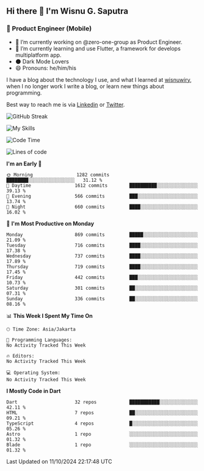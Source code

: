## Hi there 👋 I'm Wisnu G. Saputra

### :mobile_phone_off: Product Engineer (Mobile)

- 🔭 I’m currently working on @zero-one-group as Product Engineer.
- 🌱 I’m currently learning and use Flutter, a framework for develops multiplatform app.
- 🌑 Dark Mode Lovers
- 😄 Pronouns: he/him/his

I have a blog about the technology I use, and what I learned at [wisnuwiry](https://wisnuwiry.space/), when I no longer work I write a blog, or learn new things about programming.

Best way to reach me is via [Linkedin](https://www.linkedin.com/in/wisnu-saputra/) or [Twitter](https://twitter.com/wisnuwiry).

![GitHub Streak](https://streak-stats.demolab.com?user=wisnuwiry&theme=dark&hide_border=true)

![My Skills](https://skillicons.dev/icons?i=dart,flutter,kotlin,swift,go,js,css,neovim,git,linux&perline=5)

<!--START_SECTION:waka-->
![Code Time](http://img.shields.io/badge/Code%20Time-1%2C581%20hrs%2027%20mins-blue)

![Lines of code](https://img.shields.io/badge/From%20Hello%20World%20I%27ve%20Written-6.0%20million%20lines%20of%20code-blue)

**I'm an Early 🐤** 

```text
🌞 Morning                1282 commits        ████████░░░░░░░░░░░░░░░░░   31.12 % 
🌆 Daytime                1612 commits        ██████████░░░░░░░░░░░░░░░   39.13 % 
🌃 Evening                566 commits         ███░░░░░░░░░░░░░░░░░░░░░░   13.74 % 
🌙 Night                  660 commits         ████░░░░░░░░░░░░░░░░░░░░░   16.02 % 
```
📅 **I'm Most Productive on Monday** 

```text
Monday                   869 commits         █████░░░░░░░░░░░░░░░░░░░░   21.09 % 
Tuesday                  716 commits         ████░░░░░░░░░░░░░░░░░░░░░   17.38 % 
Wednesday                737 commits         ████░░░░░░░░░░░░░░░░░░░░░   17.89 % 
Thursday                 719 commits         ████░░░░░░░░░░░░░░░░░░░░░   17.45 % 
Friday                   442 commits         ███░░░░░░░░░░░░░░░░░░░░░░   10.73 % 
Saturday                 301 commits         ██░░░░░░░░░░░░░░░░░░░░░░░   07.31 % 
Sunday                   336 commits         ██░░░░░░░░░░░░░░░░░░░░░░░   08.16 % 
```


📊 **This Week I Spent My Time On** 

```text
🕑︎ Time Zone: Asia/Jakarta

💬 Programming Languages: 
No Activity Tracked This Week

🔥 Editors: 
No Activity Tracked This Week

💻 Operating System: 
No Activity Tracked This Week
```

**I Mostly Code in Dart** 

```text
Dart                     32 repos            ███████████░░░░░░░░░░░░░░   42.11 % 
HTML                     7 repos             ██░░░░░░░░░░░░░░░░░░░░░░░   09.21 % 
TypeScript               4 repos             █░░░░░░░░░░░░░░░░░░░░░░░░   05.26 % 
Astro                    1 repo              ░░░░░░░░░░░░░░░░░░░░░░░░░   01.32 % 
Blade                    1 repo              ░░░░░░░░░░░░░░░░░░░░░░░░░   01.32 % 
```




 Last Updated on 11/10/2024 22:17:48 UTC
<!--END_SECTION:waka-->
